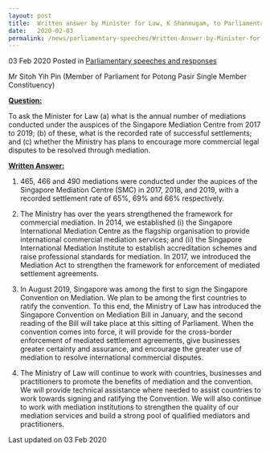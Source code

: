 ```yaml
---
layout: post
title:  Written answer by Minister for Law, K Shanmugam, to Parliamentary Question on Mediation
date:   2020-02-03
permalink: /news/parliamentary-speeches/Written-Answer-by-Minister-for-Law-K-Shanmugam-to-Parliamentary-Question-on-Mediation
---
```


03 Feb 2020 Posted in [Parliamentary speeches and responses](/news/parliamentary-speeches)

Mr Sitoh Yih Pin (Member of Parliament for Potong Pasir Single Member Constituency) 

<b><u>Question:</u></b>  

To ask the Minister for Law (a) what is the annual number of mediations conducted under the auspices of the Singapore Mediation Centre from 2017 to 2019; (b) of these, what is the recorded rate of successful settlements; and (c) whether the Ministry has plans to encourage more commercial legal disputes to be resolved through mediation.

<b><u>Written Answer:</u></b>  

1.	465, 466 and 490 mediations were conducted under the aupices of the Singapore Mediation Centre (SMC) in 2017, 2018, and 2019, with a recorded settlement rate of 65%, 69% and 66% respectively. 

2.	The Ministry has over the years strengthened the framework for commercial mediation. In 2014, we established (i) the Singapore International Mediation Centre as the flagship organisation to provide international commercial mediation services; and (ii) the Singapore International Mediation Institute to establish accreditation schemes and raise professional standards for mediation. In 2017, we introduced the Mediation Act to strengthen the framework for enforcement of mediated settlement agreements. 

3.	In August 2019, Singapore was among the first to sign the Singapore Convention on Mediation. We plan to be among the first countries to ratify the convention. To this end, the Ministry of Law has introduced the Singapore Convention on Mediation Bill in January, and the second reading of the Bill will take place at this sitting of Parliament. When the convention comes into force, it will provide for the cross-border enforcement of mediated settlement agreements, give businesses greater certainty and assurance, and encourage the greater use of mediation to resolve international commercial disputes. 

4.	The Ministry of Law will continue to work with countries, businesses and practitioners to promote the benefits of mediation and the convention. We will provide technical assistance where needed to assist countries to work towards signing and ratifying the Convention. We will also continue to work with mediation institutions to strengthen the quality of our mediation services and build a strong pool of qualified mediators and practitioners. 

<p class="right-side-updated">Last updated on 03 Feb 2020</p>
